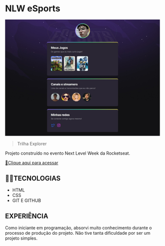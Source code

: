# NLW eSports

![preview](./.github/preview2.jpeg)

>Trilha Explorer

Projeto construído no evento Next Level Week da Rocketseat.

[🔗Clique aqui para acessar](https://difierro.github.io/nlw-esports-explorer/)


## 👨‍💻TECNOLOGIAS
- HTML
- CSS
- GIT E GITHUB

## EXPERIÊNCIA
 Como iniciante em programação, absorvi muito conhecimento durante o processo de produção do projeto. Não tive tanta dificuldade por ser um projeto simples.